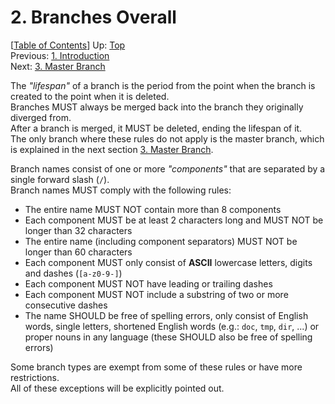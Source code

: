 # 2. Branches Overall #

\[[Table of Contents](index.md#table-of-contents)\]
Up: [Top](index.md)  
Previous: [1. Introduction](introduction.md)  
Next: [3. Master Branch](master-branch.md)

The _"lifespan"_ of a branch is the period from the point when the branch is created to the point when it is deleted.  
Branches MUST always be merged back into the branch they originally diverged from.  
After a branch is merged, it MUST be deleted, ending the lifespan of it.  
The only branch where these rules do not apply is the master branch, which is explained in
the next section [3. Master Branch](master-branch.md).

Branch names consist of one or more _"components"_ that are separated by a single forward slash (`/`).  
Branch names MUST comply with the following rules:

* The entire name MUST NOT contain more than 8 components
* Each component MUST be at least 2 characters long and MUST NOT be longer than 32 characters
* The entire name (including component separators) MUST NOT be longer than 60 characters
* Each component MUST only consist of **ASCII** lowercase letters, digits and dashes (`[a-z0-9-]`)
* Each component MUST NOT have leading or trailing dashes
* Each component MUST NOT include a substring of two or more consecutive dashes
* The name SHOULD be free of spelling errors, only consist of English words, single letters,
  shortened English words (e.g.: `doc`, `tmp`, `dir`, ...) or proper nouns in any language
  (these SHOULD also be free of spelling errors)

Some branch types are exempt from some of these rules or have more restrictions.  
All of these exceptions will be explicitly pointed out.
